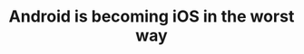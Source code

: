 ---
layout: interesting
title: Android is becoming iOS in the worst way
source: https://arstechnica.com/gadgets/2025/08/google-will-block-sideloading-of-unverified-android-apps-starting-next-year/
description: |
    Thanks Google, I hate this.
---